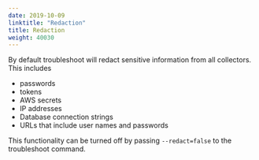 ```yaml
---
date: 2019-10-09
linktitle: "Redaction"
title: Redaction
weight: 40030
---
```


By default troubleshoot will redact sensitive information from all collectors. This includes

- passwords
- tokens
- AWS secrets
- IP addresses
- Database connection strings
- URLs that include user names and passwords


This functionality can be turned off by passing `--redact=false` to the troubleshoot command.
